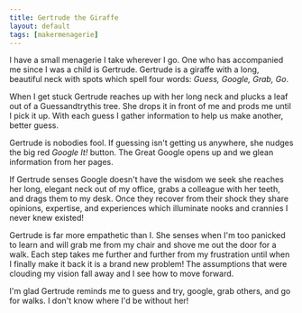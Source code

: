 ```yaml
---
title: Gertrude the Giraffe
layout: default
tags: [makermenagerie]
---
```

I have a small menagerie I take wherever I go. One who has accompanied me since
I was a child is Gertrude. Gertrude is a giraffe with a long, beautiful neck
with spots which spell four words: _Guess, Google, Grab, Go_.

When I get stuck Gertrude reaches up with her long neck and plucks a leaf out of
a Guessandtrythis tree. She drops it in front of me and prods me until I pick it
up. With each guess I gather information to help us make another, better guess.

Gertrude is nobodies fool. If guessing isn't getting us anywhere, she nudges the
big red _Google It!_ button. The Great Google opens up and we glean information
from her pages.

If Gertrude senses Google doesn't have the wisdom we seek she reaches her long,
elegant neck out of my office, grabs a colleague with her teeth, and drags them
to my desk. Once they recover from their shock they share opinions, expertise,
and experiences which illuminate nooks and crannies I never knew existed!

Gertrude is far more empathetic than I. She senses when I'm too panicked to
learn and will grab me from my chair and shove me out the door for a walk.  Each
step takes me further and further from my frustration until when I finally make
it back it is a brand new problem! The assumptions that were clouding my vision
fall away and I see how to move forward.

I'm glad Gertrude reminds me to guess and try, google, grab others, and go for
walks. I don't know where I'd be without her!
